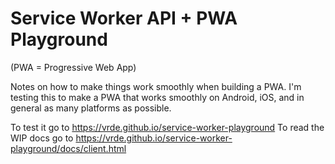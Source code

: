 # Service Worker API + PWA Playground

(PWA = Progressive Web App)

Notes on how to make things work smoothly when building a PWA. I'm testing this to make a PWA that works smoothly on Android, iOS, and in general as many platforms as possible.

To test it go to https://vrde.github.io/service-worker-playground
To read the WIP docs go to https://vrde.github.io/service-worker-playground/docs/client.html
